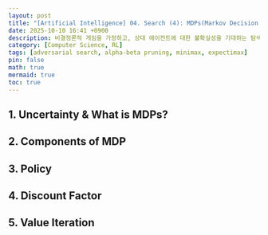 ```yaml
---
layout: post
title: "[Artificial Intelligence] 04. Search (4): MDPs(Markov Decision Processes)"
date: 2025-10-10 16:41 +0900
description: 비결정론적 게임을 가정하고, 상대 에이전트에 대한 불확실성을 기대하는 탐색 알고리즘인 MDPs에 대해 알아봅니다.  
category: [Computer Science, RL]
tags: [adversarial search, alpha-beta pruning, minimax, expectimax]
pin: false
math: true
mermaid: true
toc: true
---
```


## 1. Uncertainty & What is MDPs?  


## 2. Components of MDP  


## 3. Policy  


## 4. Discount Factor  


## 5. Value Iteration  